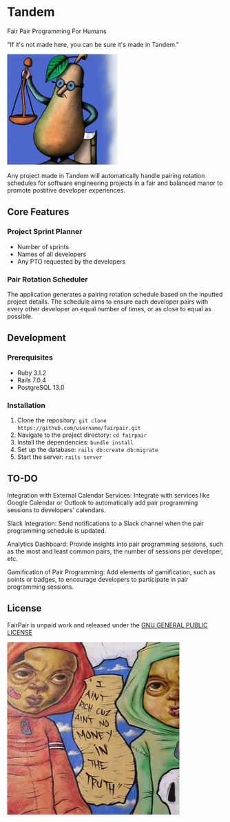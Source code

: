 # Tandem
Fair Pair Programming For Humans

"If it's not made here, you can be sure it's made in Tandem."

![The Honorable Judge Fair Pear](pear.png?raw=true "The Honorable Judge Fair Pear")

Any project made in Tandem will automatically handle pairing rotation schedules for software engineering projects in a fair and balanced manor to promote postitive developer experiences.



## Core Features

### Project Sprint Planner
- Number of sprints
- Names of all developers
- Any PTO requested by the developers

### Pair Rotation Scheduler
The application generates a pairing rotation schedule based on the inputted project details. The schedule aims to ensure each developer pairs with every other developer an equal number of times, or as close to equal as possible.

## Development

### Prerequisites
- Ruby 3.1.2
- Rails 7.0.4
- PostgreSQL 13.0

### Installation
1. Clone the repository: `git clone https://github.com/username/fairpair.git`
2. Navigate to the project directory: `cd fairpair`
3. Install the dependencies: `bundle install`
4. Set up the database: `rails db:create db:migrate`
5. Start the server: `rails server`

## TO-DO

Integration with External Calendar Services: Integrate with services like Google Calendar or Outlook to automatically add pair programming sessions to developers' calendars.

Slack Integration: Send notifications to a Slack channel when the pair programming schedule is updated.

Analytics Dashboard: Provide insights into pair programming sessions, such as the most and least common pairs, the number of sessions per developer, etc.

Gamification of Pair Programming: Add elements of gamification, such as points or badges, to encourage developers to participate in pair programming sessions.

## License 

FairPair is unpaid work and released under the [GNU GENERAL PUBLIC LICENSE](LICENSE)

![madeintandem](license.jpg?raw=true "madeintandem")

